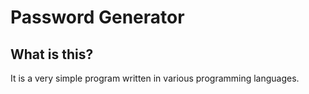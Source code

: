 # Password Generator

## What is this?
It is a very simple program written in various programming languages.
